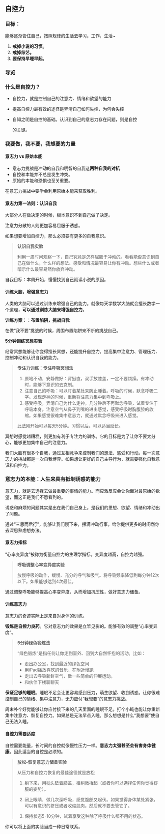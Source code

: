 ## 自控力

### 目标：

能够逐渐管住自己，按照规律的生活去学习，工作，生活~

1. **戒掉小说的习惯。**
2. **戒掉综艺。**
3. **要保持早睡早起。**

### 导览

### 什么是自控力？

* 自控力，就是控制自己的注意力、情绪和欲望的能力

* 提高自控力最有效的途径是弄清自己如何失控，为何会失控

- 自知之明是自控的基础。认识到自己的意志力存在问题，则是自控 

  的关键。

### 我要做，我不要，我想要的力量

#### 意志力 vs 原始本能

* 意志力挑战是冲动的自我和明智的自我这**两种自我的对抗**
* 自控和本能并不总是发生冲突。
* 原始的本能和恐惧也至关重要。

在意志力挑战中要学会利用原始本能来获取胜利。

#### 意志力第一法则：认识自我

大部分人在做决定的时候，根本意识不到自己做了决定。

注意力分散的人则更加容易屈服于诱惑。

如果想要增加自控力，那么必须要有更多的自我意识。

> **认识自我实验**
>
> 利用一周时间观察一下，自己究竟是怎样屈服于冲动的。看看能否意识到自己在做什么，什么样的想法、感受和情况最容易让你有冲动。想些什么或者暗示什么最容易然你放弃冲动。
>

自我目标：本周开始，慢慢找到自己阅读小说的原因。

#### 训练大脑，增强意志力

人类的大脑可以通过训练来增强自己的能力。就像每天学数学大脑就会擅长数学一个道理，**可以通过训练大脑来增强自控力**。

**训练方案：**：**布置陷阱，挑战自我**

在做“我不要”挑战的时候，周围布置陷阱来不断的挑战自己。

**5分钟训练冥想实验**

经常冥想能够让你变得擅长冥想，还能提升自控力，提高集中注意力、管理压力、控制冲动和认识自我的能力。



> **专注力训练：专注呼吸冥想法**
>
> 1. 原地不动，安静做好：背挺直，双手放膝盖，一定不要烦躁。有冲动时，能够下意识的去克制。
>2. 注意自己的呼吸：可以盯着某处来防止睡着。呼吸的时候，默念呼吸二字。发现走神的时候，重新将注意力集中到呼吸上。
> 3. 感受呼吸，弄清自己为什么走神。几分钟后不再默念呼吸，试着专注于呼吸本身。注意空气从鼻子到嘴的进出感觉，感受呼吸时胸腹腔的收缩。如果感觉很难集中意志力，就通过默念呼吸来进入感觉。
> 
> 此法刚开始可以每天5分钟。习惯以后，可以适当延长。

冥想时感觉越糟糕，则更加有利于专注力的训练。它的目标是为了让你不要太分心，能够更加集中自己的注意力。

我们大脑有很多个自我，通过互相竞争来控制我们的想法、感受和行动。每一次意志力的挑战都是一次自我博弈。如果想让更好的自己主导行为，就需要强化自我意识和自控力。

### 意志力的本能：人生来具有抵制诱惑的能力

意志力，就是去选择去做最重要的事情的能力。而应激反应会让你面对最原始的欲望，而这正是我们不愿看到的。

诱惑和麻烦的问题其实是出在我们自己身上，是我们的思想、欲望、情绪和冲动出了问题。

通过“三思而后行”，能够让我们慢下来，摆满冲动行事，给你提供更多的时间然你去深思熟虑想办法。

#### 意志力指标

“心率变异度”被称为衡量自控力的生理学指标。变异度越高，自控力越强。

> **呼吸调整心率变异度实验**
>
> 放慢呼吸的动作，缓慢、充分的呼气和吸气。将呼吸频率降低到每分钟12次以下。如果能够达到4次最佳。

通过调整呼吸能够提高心率变异度，从而增加抗压性，做好意志力储备。

#### 训练意志力

意志力的奇迹实际上是来自对身体的训练。

**锻炼是自控力良药**。它对意志力的效果是立竿见影的。能够有效的调整“心率变异度”。



> **5分钟绿色锻炼法**
>
> “绿色锻炼”是指任何让你走到室外、回到大自然怀抱的活动。比如：
>
> * 走出办公室，找到最近的绿色空间
> * 用iPad播放喜欢的音乐，在附近慢跑
> * 走出去呼吸新鲜空气，做一些简单的伸展运动。
> * 和伙伴下楼聊聊天

**保证足够的睡眠**。睡眠不足会让更容易感到压力，萌生欲望、收到诱惑。让你很难控制自己的情绪、集中注意力，无力应付“我想要”的意志力挑战。

周末补个好觉能够让你应付接下来的几天里面的睡眠不足。打个小盹也能让你重新集中注意力、恢复自控力。如果总是无法早点入睡，那么想想是什么“我想要”使自己无法入睡。

#### 自控力需要适度

自控需要能量，长时间的自控就像慢性压力一样。**意志力太强甚至会有害身体健康**。因此适当的自控是必须的。

>**放松-恢复意志力储备实验**
>
>从压力和自控力恢复的最佳途径就是放松
>
>1. 躺下来，用枕头垫着膝盖，推稍微抬起（或者你可以选择任何你觉得舒服的姿势）。
>
>2. 闭上眼睛，做几次深呼吸，感觉腹部又起伏。如果觉得身体某处紧张，可以有意识的挤压或者收缩肌肉，然后就不要去管它了。
>3. 保持状态5-10分钟，试着享受这种除了呼吸什么都不用的状态。

你可以将上面的实验当成一种日常联系。